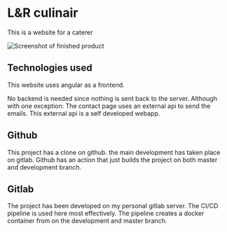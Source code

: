 # L&R culinair

This is a website for a caterer 

![Screenshot of finished product](/dist/lr-culinair/assets/images/screenshot.png)

## Technologies used

This website uses angular as a frontend.

No backend is needed since nothing is sent back to the server. Although with one exception: The contact page uses an external api to send the emails. This external api is a self developed webapp. 

## Github

This project has a clone on github. the main development has taken place on gitlab. Github has an action that just builds the project on both master and development branch. 

## Gitlab

The project has been developed on my personal gitlab server. The CI/CD pipeline is used here most effectively. The pipeline creates a docker container from on the development and master branch.

